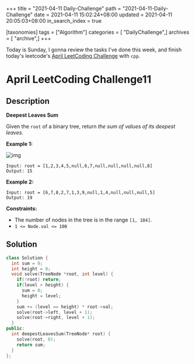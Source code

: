 +++
title = "2021-04-11 Daily-Challenge"
path = "2021-04-11-Daily-Challenge"
date = 2021-04-11 15:02:24+08:00
updated = 2021-04-11 20:05:03+08:00
in_search_index = true

[taxonomies]
tags = ["Algorithm"]
categories = [ "DailyChallenge",]
archives = [ "archive",]
+++

Today is Sunday, I gonna review the tasks I've done this week, and finish today's leetcode's [April LeetCoding Challenge](https://leetcode.com/explore/challenge/card/april-leetcoding-challenge-2021/594/week-2-april-8th-april-14th/3704/) with `cpp`.

<!-- more -->

# April LeetCoding Challenge11

## Description

**Deepest Leaves Sum**

Given the `root` of a binary tree, return *the sum of values of its deepest leaves*.

 

**Example 1:**

![img](https://assets.leetcode.com/uploads/2019/07/31/1483_ex1.png)

```
Input: root = [1,2,3,4,5,null,6,7,null,null,null,null,8]
Output: 15
```

**Example 2:**

```
Input: root = [6,7,8,2,7,1,3,9,null,1,4,null,null,null,5]
Output: 19
```

 

**Constraints:**

- The number of nodes in the tree is in the range `[1, 104]`.
- `1 <= Node.val <= 100`

## Solution

``` cpp
class Solution {
  int sum = 0;
  int height = 0;
  void solve(TreeNode *root, int level) {
    if(!root) return;
    if(level > height) {
      sum = 0;
      height = level;
    }
    sum += (level == height) * root->val;
    solve(root->left, level + 1);
    solve(root->right, level + 1);
  }
public:
  int deepestLeavesSum(TreeNode* root) {
    solve(root, 0);
    return sum;
  }
};
```
